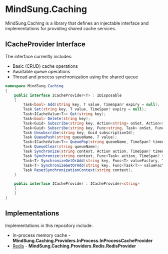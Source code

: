 # MindSung.Caching
MindSung.Caching is a library that defines an injectable interface and implementations for providing shared cache services.
## **ICacheProvider** Interface
The interface currently includes:
* Basic (CRUD) cache operations
* Awaitable queue operations
* Thread and process synchronization using the shared queue
```C#
namespace MindSung.Caching
{
    public interface ICacheProvider<T> : IDisposable
    {
        Task<bool> Add(string key, T value, TimeSpan? expiry = null);
        Task Set(string key, T value, TimeSpan? expiry = null);
        Task<ICacheValue<T>> Get(string key);
        Task<bool> Delete(string key);
        Task<Guid> Subscribe(string key, Action<string> onSet, Action<string> onDelete);
        Task<Guid> Subscribe(string key, Func<string, Task> onSet, Func<string, Task> onDelete);
        Task Unsubscribe(string key, Guid subscriptionId);
        Task QueuePush(string queueName, T value);
        Task<ICacheValue<T>> QueuePop(string queueName, TimeSpan? timeout = null);
        Task QueueClear(string queueName);
        Task Synchronize(string context, Action action, TimeSpan? timeout = null, int maxConcurrent = 1);
        Task Synchronize(string context, Func<Task> action, TimeSpan? timeout = null, int maxConcurrent = 1);
        Task<T> SynchronizeGetOrAdd(string key, Func<T> valueFactory, TimeSpan? expiry = null, TimeSpan? syncTimeout = null);
        Task<T> SynchronizeGetOrAdd(string key, Func<Task<T>> valueFactory, TimeSpan? expiry = null, TimeSpan? syncTimeout = null);
        Task ResetSynchronizationContext(string context);
    }

    public interface ICacheProvider : ICacheProvider<string>
    {
    }
}
```
## Implementations
Implementations in this repository include:
* In-process memory cache - **MindSung.Caching.Providers.InProcess.InProcessCacheProvider**
* [Redis](https://redis.io/) - **MindSung.Caching.Providers.Redis.RedisProvider**
